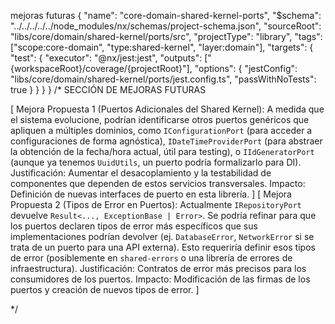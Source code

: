 mejoras futuras
{
  "name": "core-domain-shared-kernel-ports",
  "$schema": "../../../../../node_modules/nx/schemas/project-schema.json",
  "sourceRoot": "libs/core/domain/shared-kernel/ports/src",
  "projectType": "library",
  "tags": ["scope:core-domain", "type:shared-kernel", "layer:domain"],
  "targets": {
    "test": {
      "executor": "@nx/jest:jest",
      "outputs": ["{workspaceRoot}/coverage/{projectRoot}"],
      "options": {
        "jestConfig": "libs/core/domain/shared-kernel/ports/jest.config.ts",
        "passWithNoTests": true
      }
    }
  }
}
/* SECCIÓN DE MEJORAS FUTURAS

[
  Mejora Propuesta 1 (Puertos Adicionales del Shared Kernel): A medida que el sistema evolucione, podrían identificarse otros puertos genéricos que apliquen a múltiples dominios, como `IConfigurationPort` (para acceder a configuraciones de forma agnóstica), `IDateTimeProviderPort` (para abstraer la obtención de la fecha/hora actual, útil para testing), o `IIdGeneratorPort` (aunque ya tenemos `UuidUtils`, un puerto podría formalizarlo para DI).
  Justificación: Aumentar el desacoplamiento y la testabilidad de componentes que dependen de estos servicios transversales.
  Impacto: Definición de nuevas interfaces de puerto en esta librería.
]
[
  Mejora Propuesta 2 (Tipos de Error en Puertos): Actualmente `IRepositoryPort` devuelve `Result<..., ExceptionBase | Error>`. Se podría refinar para que los puertos declaren tipos de error más específicos que sus implementaciones podrían devolver (ej. `DatabaseError`, `NetworkError` si se trata de un puerto para una API externa). Esto requeriría definir esos tipos de error (posiblemente en `shared-errors` o una librería de errores de infraestructura).
  Justificación: Contratos de error más precisos para los consumidores de los puertos.
  Impacto: Modificación de las firmas de los puertos y creación de nuevos tipos de error.
]

*/
